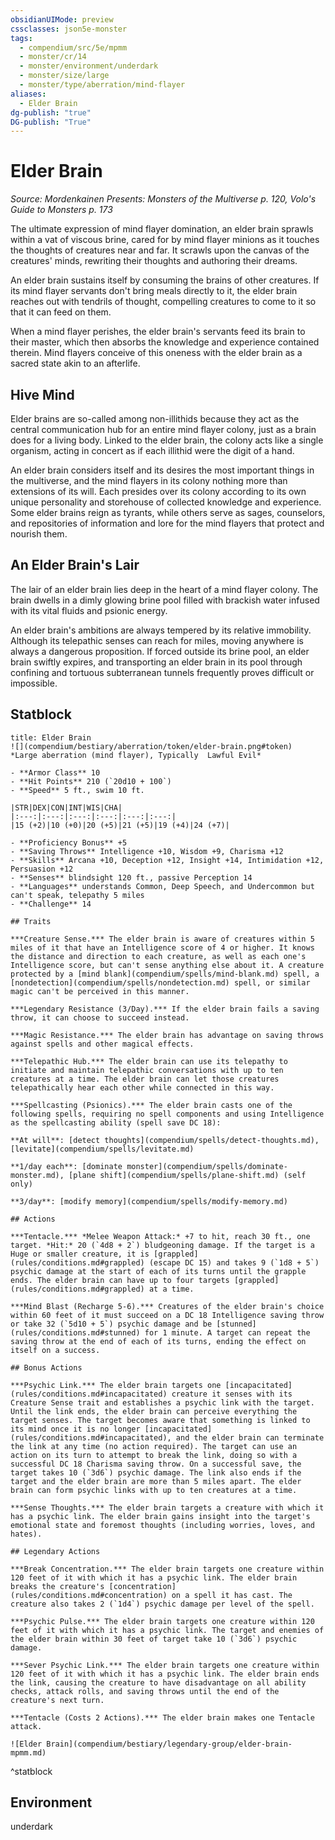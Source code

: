 ```yaml
---
obsidianUIMode: preview
cssclasses: json5e-monster
tags:
  - compendium/src/5e/mpmm
  - monster/cr/14
  - monster/environment/underdark
  - monster/size/large
  - monster/type/aberration/mind-flayer
aliases:
  - Elder Brain
dg-publish: "true"
DG-publish: "True"
---
```

# Elder Brain
*Source: Mordenkainen Presents: Monsters of the Multiverse p. 120, Volo's Guide to Monsters p. 173*  

The ultimate expression of mind flayer domination, an elder brain sprawls within a vat of viscous brine, cared for by mind flayer minions as it touches the thoughts of creatures near and far. It scrawls upon the canvas of the creatures' minds, rewriting their thoughts and authoring their dreams.

An elder brain sustains itself by consuming the brains of other creatures. If its mind flayer servants don't bring meals directly to it, the elder brain reaches out with tendrils of thought, compelling creatures to come to it so that it can feed on them.

When a mind flayer perishes, the elder brain's servants feed its brain to their master, which then absorbs the knowledge and experience contained therein. Mind flayers conceive of this oneness with the elder brain as a sacred state akin to an afterlife.

## Hive Mind

Elder brains are so-called among non-illithids because they act as the central communication hub for an entire mind flayer colony, just as a brain does for a living body. Linked to the elder brain, the colony acts like a single organism, acting in concert as if each illithid were the digit of a hand.

An elder brain considers itself and its desires the most important things in the multiverse, and the mind flayers in its colony nothing more than extensions of its will. Each presides over its colony according to its own unique personality and storehouse of collected knowledge and experience. Some elder brains reign as tyrants, while others serve as sages, counselors, and repositories of information and lore for the mind flayers that protect and nourish them.

## An Elder Brain's Lair

The lair of an elder brain lies deep in the heart of a mind flayer colony. The brain dwells in a dimly glowing brine pool filled with brackish water infused with its vital fluids and psionic energy.

An elder brain's ambitions are always tempered by its relative immobility. Although its telepathic senses can reach for miles, moving anywhere is always a dangerous proposition. If forced outside its brine pool, an elder brain swiftly expires, and transporting an elder brain in its pool through confining and tortuous subterranean tunnels frequently proves difficult or impossible.

## Statblock

```ad-statblock
title: Elder Brain
![](compendium/bestiary/aberration/token/elder-brain.png#token)
*Large aberration (mind flayer), Typically  Lawful Evil*

- **Armor Class** 10 
- **Hit Points** 210 (`20d10 + 100`)
- **Speed** 5 ft., swim 10 ft.

|STR|DEX|CON|INT|WIS|CHA|
|:---:|:---:|:---:|:---:|:---:|:---:|
|15 (+2)|10 (+0)|20 (+5)|21 (+5)|19 (+4)|24 (+7)|

- **Proficiency Bonus** +5
- **Saving Throws** Intelligence +10, Wisdom +9, Charisma +12
- **Skills** Arcana +10, Deception +12, Insight +14, Intimidation +12, Persuasion +12
- **Senses** blindsight 120 ft., passive Perception 14
- **Languages** understands Common, Deep Speech, and Undercommon but can't speak, telepathy 5 miles
- **Challenge** 14

## Traits

***Creature Sense.*** The elder brain is aware of creatures within 5 miles of it that have an Intelligence score of 4 or higher. It knows the distance and direction to each creature, as well as each one's Intelligence score, but can't sense anything else about it. A creature protected by a [mind blank](compendium/spells/mind-blank.md) spell, a [nondetection](compendium/spells/nondetection.md) spell, or similar magic can't be perceived in this manner.

***Legendary Resistance (3/Day).*** If the elder brain fails a saving throw, it can choose to succeed instead.

***Magic Resistance.*** The elder brain has advantage on saving throws against spells and other magical effects.

***Telepathic Hub.*** The elder brain can use its telepathy to initiate and maintain telepathic conversations with up to ten creatures at a time. The elder brain can let those creatures telepathically hear each other while connected in this way.

***Spellcasting (Psionics).*** The elder brain casts one of the following spells, requiring no spell components and using Intelligence as the spellcasting ability (spell save DC 18):

**At will**: [detect thoughts](compendium/spells/detect-thoughts.md), [levitate](compendium/spells/levitate.md)

**1/day each**: [dominate monster](compendium/spells/dominate-monster.md), [plane shift](compendium/spells/plane-shift.md) (self only)

**3/day**: [modify memory](compendium/spells/modify-memory.md)

## Actions

***Tentacle.*** *Melee Weapon Attack:* +7 to hit, reach 30 ft., one target. *Hit:* 20 (`4d8 + 2`) bludgeoning damage. If the target is a Huge or smaller creature, it is [grappled](rules/conditions.md#grappled) (escape DC 15) and takes 9 (`1d8 + 5`) psychic damage at the start of each of its turns until the grapple ends. The elder brain can have up to four targets [grappled](rules/conditions.md#grappled) at a time.

***Mind Blast (Recharge 5-6).*** Creatures of the elder brain's choice within 60 feet of it must succeed on a DC 18 Intelligence saving throw or take 32 (`5d10 + 5`) psychic damage and be [stunned](rules/conditions.md#stunned) for 1 minute. A target can repeat the saving throw at the end of each of its turns, ending the effect on itself on a success.

## Bonus Actions

***Psychic Link.*** The elder brain targets one [incapacitated](rules/conditions.md#incapacitated) creature it senses with its Creature Sense trait and establishes a psychic link with the target. Until the link ends, the elder brain can perceive everything the target senses. The target becomes aware that something is linked to its mind once it is no longer [incapacitated](rules/conditions.md#incapacitated), and the elder brain can terminate the link at any time (no action required). The target can use an action on its turn to attempt to break the link, doing so with a successful DC 18 Charisma saving throw. On a successful save, the target takes 10 (`3d6`) psychic damage. The link also ends if the target and the elder brain are more than 5 miles apart. The elder brain can form psychic links with up to ten creatures at a time.

***Sense Thoughts.*** The elder brain targets a creature with which it has a psychic link. The elder brain gains insight into the target's emotional state and foremost thoughts (including worries, loves, and hates).

## Legendary Actions

***Break Concentration.*** The elder brain targets one creature within 120 feet of it with which it has a psychic link. The elder brain breaks the creature's [concentration](rules/conditions.md#concentration) on a spell it has cast. The creature also takes 2 (`1d4`) psychic damage per level of the spell.

***Psychic Pulse.*** The elder brain targets one creature within 120 feet of it with which it has a psychic link. The target and enemies of the elder brain within 30 feet of target take 10 (`3d6`) psychic damage.

***Sever Psychic Link.*** The elder brain targets one creature within 120 feet of it with which it has a psychic link. The elder brain ends the link, causing the creature to have disadvantage on all ability checks, attack rolls, and saving throws until the end of the creature's next turn.

***Tentacle (Costs 2 Actions).*** The elder brain makes one Tentacle attack.

![Elder Brain](compendium/bestiary/legendary-group/elder-brain-mpmm.md)
```
^statblock

## Environment

underdark